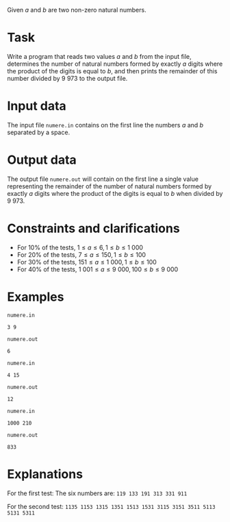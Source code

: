 Given $a$ and $b$ are two non-zero natural numbers.

# Task
Write a program that reads two values $a$ and $b$ from the input file, determines the number of natural numbers formed by exactly $a$ digits where the product of the digits is equal to $b$, and then prints the remainder of this number divided by $9\ 973$ to the output file.

# Input data
The input file `numere.in` contains on the first line the numbers $a$ and $b$ separated by a space.

# Output data
The output file `numere.out` will contain on the first line a single value representing the remainder of the number of natural numbers formed by exactly $a$ digits where the product of the digits is equal to $b$ when divided by $9\ 973$.

# Constraints and clarifications
* For $10\%$ of the tests, $1 \leq a \leq 6, 1 \leq b \leq 1\ 000$
* For $20\%$ of the tests, $7 \leq a \leq 150, 1 \leq b \leq 100$
* For $30\%$ of the tests, $151 \leq a \leq 1\ 000, 1 \leq b \leq 100$
* For $40\%$ of the tests, $1\ 001 \leq a \leq 9\ 000, 100 \leq b \leq 9\ 000$

# Examples

`numere.in`
```
3 9
```

`numere.out`
```
6
```

`numere.in`
```
4 15
```

`numere.out`
```
12
```

`numere.in`
```
1000 210
```

`numere.out`
```
833
```

# Explanations

For the first test:
The six numbers are:
`119 133 191 313 331 911`

For the second test:
`1135 1153 1315 1351 1513 1531 3115 3151 3511 5113 5131 5311`